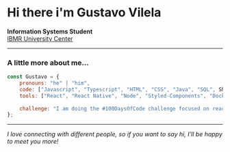 # Hi there i'm Gustavo Vilela

**Information Systems Student**  
[IBMR University Center](https://landing.ibmr.br/curso-superior/?utm_source=search&utm_medium=cpc&utm_campaign=IBMR|GRAD|TODOS|INSTITUCIONAL-251|02|05|01|02|&utm_term=cpc&utm_content=UNIFICADA&gad_source=1&gclid=Cj0KCQiArby5BhCDARIsAIJvjIRikGBcO24VcVZ_V_DyfOw6BIDzDjaZfsW0w6SvHvaB6ObgDElM8BUaAmaEEALw_wcB)   

---

### A little more about me... 

```javascript
const Gustavo = {
    pronouns: "he" | "him", 
    code: ["Javascript", "Typescript", "HTML", "CSS", "Java", "SQL", Shell script"],
    tools: ["React", "React Native", "Node", "Styled-Components", "Docker", "Knex.js", "Zod", "Prisma", "JWT", "Scrum", "Jira".],
    
    challenge: "I am doing the #100DaysOfCode challenge focused on react and typescript"
};
````
---
*I love connecting with different people, so if you want to say hi, I'll be happy to meet you more!* 
